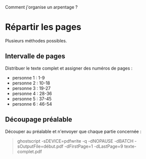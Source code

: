 Comment j'organise un arpentage ?

# Répartir les pages

Plusieurs méthodes possibles.

## Intervalle de pages

Distribuer le texte complet et assigner des numéros de pages :
- personne 1 : 1-9
- personne 2 : 10-18
- personne 3 : 19-27
- personne 4 : 28-36
- personne 5 : 37-45
- personne 6 : 46-54

## Découpage préalable

Découper au préalable et n'envoyer que chaque partie concernée :

> ghostscript -sDEVICE=pdfwrite -q -dNOPAUSE -dBATCH -sOutputFile=début.pdf -dFirstPage=1 -dLastPage=9 texte-complet.pdf
